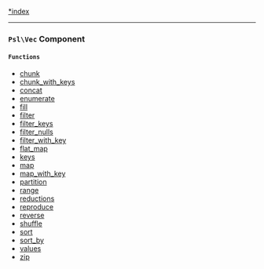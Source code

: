 <!--
    This markdown file was generated using `docs/documenter.php`.

    Any edits to it will likely be lost.
-->

[*index](./../README.md)

---

### `Psl\Vec` Component

#### `Functions`

- [chunk](./../../src/Psl/Vec/chunk.php#L24)
- [chunk_with_keys](./../../src/Psl/Vec/chunk_with_keys.php#L27)
- [concat](./../../src/Psl/Vec/concat.php#L17)
- [enumerate](./../../src/Psl/Vec/enumerate.php#L17)
- [fill](./../../src/Psl/Vec/fill.php#L24)
- [filter](./../../src/Psl/Vec/filter.php#L34)
- [filter_keys](./../../src/Psl/Vec/filter_keys.php#L37)
- [filter_nulls](./../../src/Psl/Vec/filter_nulls.php#L20)
- [filter_with_key](./../../src/Psl/Vec/filter_with_key.php#L40)
- [flat_map](./../../src/Psl/Vec/flat_map.php#L18)
- [keys](./../../src/Psl/Vec/keys.php#L20)
- [map](./../../src/Psl/Vec/map.php#L33)
- [map_with_key](./../../src/Psl/Vec/map_with_key.php#L29)
- [partition](./../../src/Psl/Vec/partition.php#L20)
- [range](./../../src/Psl/Vec/range.php#L51)
- [reductions](./../../src/Psl/Vec/reductions.php#L29)
- [reproduce](./../../src/Psl/Vec/reproduce.php#L24)
- [reverse](./../../src/Psl/Vec/reverse.php#L22)
- [shuffle](./../../src/Psl/Vec/shuffle.php#L26)
- [sort](./../../src/Psl/Vec/sort.php#L25)
- [sort_by](./../../src/Psl/Vec/sort_by.php#L28)
- [values](./../../src/Psl/Vec/values.php#L19)
- [zip](./../../src/Psl/Vec/zip.php#L37)


